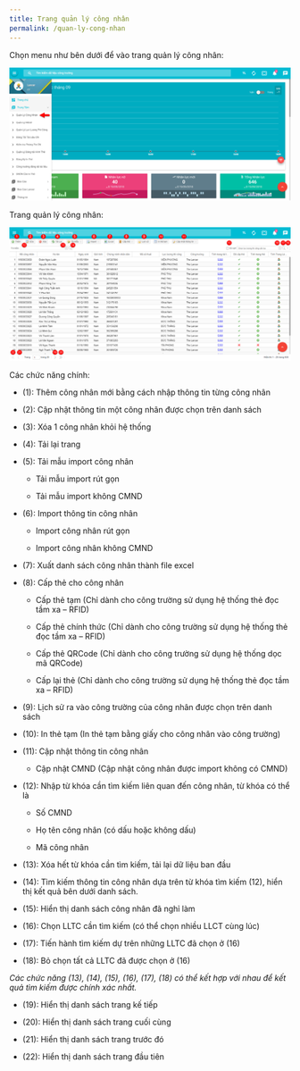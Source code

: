 ```yaml
---
title: Trang quản lý công nhân
permalink: /quan-ly-cong-nhan
---
```


Chọn menu như bên dưới để vào trang quản lý công nhân:

![](assets/WorkerManagement/f0dccf7e58f42bb8e97ecff237e98485.png)

Trang quản lý công nhân:

![](assets/WorkerManagement/f3a92f3bc2f9de75aae496a998c75e33.png)

Các chức năng chính:

* (1): Thêm công nhân mới bằng cách nhập thông tin từng công nhân

* (2): Cập nhật thông tin một công nhân được chọn trên danh sách

* (3): Xóa 1 công nhân khỏi hệ thống

* (4): Tải lại trang

* (5): Tải mẫu import công nhân

    * Tải mẫu import rút gọn

    * Tải mẫu import không CMND

* (6): Import thông tin công nhân

    * Import công nhân rút gọn

    * Import công nhân không CMND

* (7): Xuất danh sách công nhân thành file excel

* (8): Cấp thẻ cho công nhân

    * Cấp thẻ tạm (Chỉ dành cho công trường sử dụng hệ thống thẻ đọc tầm xa – RFID)

    * Cấp thẻ chính thức (Chỉ dành cho công trường sử dụng hệ thống thẻ đọc tầm xa – RFID)

    * Cấp thẻ QRCode (Chỉ dành cho công trường sử dụng hệ thống dọc mã QRCode)

    * Cấp lại thẻ (Chỉ dành cho công trường sử dụng hệ thống thẻ đọc tầm xa – RFID)

* (9): Lịch sử ra vào công trường của công nhân được chọn trên danh sách

* (10): In thẻ tạm (In thẻ tạm bằng giấy cho công nhân vào công trường)

* (11): Cập nhật thông tin công nhân

    * Cập nhật CMND (Cập nhật công nhân được import không có CMND)

* (12): Nhập từ khóa cần tìm kiếm liên quan đến công nhân, từ khóa có thể là

    * Số CMND

    * Họ tên công nhân (có dấu hoặc không dấu)

    * Mã công nhân

* (13): Xóa hết từ khóa cần tìm kiếm, tải lại dữ liệu ban đầu

* (14): Tìm kiếm thông tin công nhân dựa trên từ khóa tìm kiếm (12), hiển thị
    kết quả bên dưới danh sách.

* (15): Hiển thị danh sách công nhân đã nghỉ làm

* (16): Chọn LLTC cần tìm kiếm (có thể chọn nhiều LLCT cùng lúc)

* (17): Tiến hành tìm kiếm dự trên những LLTC đã chọn ở (16)

* (18): Bỏ chọn tất cả LLTC đã được chọn ở (16)

*Các chức năng (13), (14), (15), (16), (17), (18) có thể kết hợp với nhau để
    kết quả tìm kiếm được chính xác nhất.*

* (19): Hiển thị danh sách trang kế tiếp

* (20): Hiển thị danh sách trang cuối cùng

* (21): Hiển thị danh sách trang trước đó

* (22): Hiển thị danh sách trang đầu tiên
